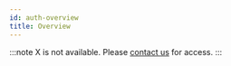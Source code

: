 ```yaml
---
id: auth-overview
title: Overview
---
```


:::note
X is not available. Please [contact us](mailto:support@phasetwo.io) for access.
:::
